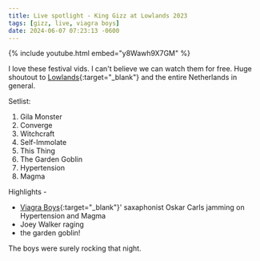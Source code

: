 ```yaml
---
title: Live spotlight - King Gizz at Lowlands 2023
tags: [gizz, live, viagra boys]
date: 2024-06-07 07:23:13 -0600
---
```

{% include youtube.html embed="y8Wawh9X7GM" %}

I love these festival vids. I can't believe we can watch them for free. Huge shoutout to [Lowlands](https://lowlands.nl){:target="_blank"} and the entire Netherlands in general.

Setlist:
 1. Gila Monster
 1. Converge
 1. Witchcraft
 1. Self-Immolate
 1. This Thing
 1. The Garden Goblin
 1. Hypertension
 1. Magma

Highlights -
 - [Viagra Boys](https://youtu.be/ooKzqbJm_Pc?si=gHd9onbY5jcZH4rP){:target="_blank"}' saxaphonist Oskar Carls jamming on Hypertension and Magma
 - Joey Walker raging
 - the garden goblin!

The boys were surely rocking that night.
